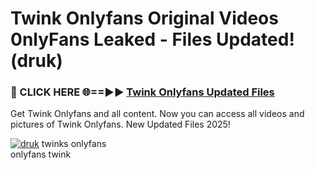 # Twink Onlyfans Original Videos 0nlyFans Leaked - Files Updated! (druk)

<h3>🔴 CLICK HERE 🌐==►► <a href="https://tinyurl.com/x26r9saj" rel="nofollow">Twink Onlyfans Updated Files</a></h3>

Get Twink Onlyfans and all content. Now you can access all videos and pictures of Twink Onlyfans. New Updated Files 2025!

[![druk](https://i.imgur.com/LkgZPqh.gif)](https://tinyurl.com/x26r9saj)
twinks onlyfans<br>
onlyfans twink